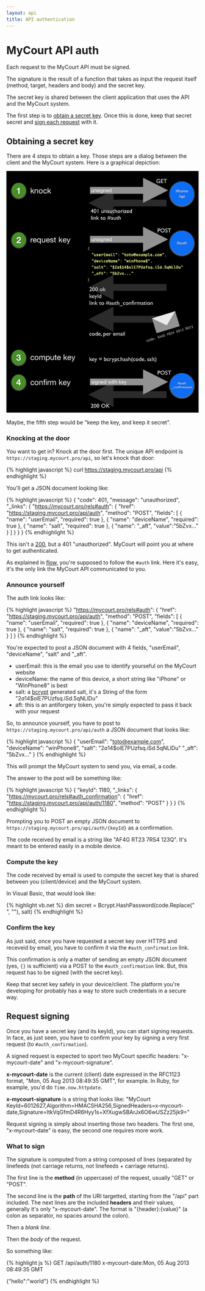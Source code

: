 ```yaml
---
layout: api
title: API authentication
---
```


# MyCourt API auth

Each request to the MyCourt API must be signed.

The signature is the result of a function that takes as input the request itself (method, target, headers and body) and the secret key.

The secret key is shared between the client application that uses the API and the MyCourt system.

The first step is to [obtain a secret key](#secret). Once this is done, keep that secret secret and [sign each request](#signing) with it.


<h2 id="secret">Obtaining a secret key</h2>

There are 4 steps to obtain a key. Those steps are a dialog between the client and the MyCourt system. Here is a graphical depiction:

<img class="shadowed" src="/images/auth_steps.png" />

Maybe, the fifth step would be "keep the key, and keep it secret".

<h3 id="knock">Knocking at the door</h3>

You want to get in? Knock at the door first. The unique API endpoint is ```https://staging.mycourt.pro/api```, so let's knock that door:

{% highlight javascript %}
curl https://staging.mycourt.pro/api
{% endhighlight %}

You'll get a JSON document looking like:

{% highlight javascript %}
{
  "code": 401,
  "message": "unauthorized",
  "_links": {
    "https://mycourt.pro/rels#auth": {
      "href": "https://staging.mycourt.pro/api/auth",
      "method": "POST",
      "fields": [
        { "name": "userEmail", "required": true },
        { "name": "deviceName", "required": true },
        { "name": "salt", "required": true },
        { "name": "_aft", "value":"5bZvx..." }
      ]
    }
  }
}
{% endhighlight %}

This isn't a [200](flow.html#code200), but a 401 "unauthorized". MyCourt will point you at where to get authenticated.

As explained in [flow](flow.html), you're supposed to follow the ```#auth``` link. Here it's easy, it's the only link the MyCourt API communicated to you.

<h3 id="announce">Announce yourself</h3>

The auth link looks like:

{% highlight javascript %}
  "https://mycourt.pro/rels#auth": {
    "href": "https://staging.mycourt.pro/api/auth",
    "method": "POST",
    "fields": [
      { "name": "userEmail", "required": true },
      { "name": "deviceName", "required": true },
      { "name": "salt", "required": true },
      { "name": "_aft", "value":"5bZvx..." } ] }
{% endhighlight %}

You're expected to post a JSON document with 4 fields, "userEmail", "deviceName", "salt" and "_aft".

* userEmail: this is the email you use to identify yourseful on the MyCourt website
* deviceName: the name of this device, a short string like "iPhone" or "WinPhone8" is best
* salt: a [bcrypt](http://en.wikipedia.org/wiki/Bcrypt) generated salt, it's a String of the form "$2a$14$olE7PUzfsq.iSd.5qNLlDu"
* aft: this is an antiforgery token, you're simply expected to pass it back with your request

So, to announce yourself, you have to post to ```https://staging.mycourt.pro/api/auth``` a JSON document that looks like:

{% highlight javascript %}
{
  "userEmail": "toto@example.com",
  "deviceName": "winPhone8",
  "salt": "$2a$14$olE7PUzfsq.iSd.5qNLlDu"
  "_aft": "5bZvx..."
}
{% endhighlight %}

This will prompt the MyCourt system to send you, via email, a code.

The answer to the post will be something like:

{% highlight javascript %}
{
  "keyId": 1180,
  "_links": {
    "https://mycourt.pro/rels#auth_confirmation": {
      "href": "https://staging.mycourt.pro/api/auth/1180",
      "method": "POST"
    }
  }
}
{% endhighlight %}

Prompting you to POST an empty JSON document to ```https://staging.mycourt.pro/api/auth/{keyId}``` as a confirmation.

The code received by email is a string like "AF4G RT23 7RS4 123Q". It's meant to be entered easily in a mobile device.

<h3 id="compute">Compute the key</h3>

The code received by email is used to compute the secret key that is shared between you (client/device) and the MyCourt system.

In Visual Basic, that would look like:

{% highlight vb.net %}
dim secret = Bcrypt.HashPassword(code.Replace(" ", ""), salt)
{% endhighlight %}

<h3 id="confirm">Confirm the key</h3>

As just said, once you have requested a secret key over HTTPS and receveid by email, you have to confirm it via the ```#auth_confirmation``` link.

This confirmation is only a matter of sending an empty JSON document (yes, ```{}``` is sufficient) via a POST to the ```#auth_confirmation``` link. But, this request has to be signed (with the secret key).

Keep that secret key safely in your device/client. The platform you're developing for probably has a way to store such credentials in a secure way.


<h2 id="signing">Request signing</h2>

Once you have a secret key (and its keyId), you can start signing requests. In face, as just seen, you have to confirm your key by signing a very first request (to ```#auth_confirmation```).

A signed request is expected to sport two MyCourt specific headers: "x-mycourt-date" and "x-mycourt-signature".

**x-mycourt-date** is the current (client) date expressed in the RFC1123 format, "Mon, 05 Aug 2013 08:49:35 GMT", for example. In Ruby, for example, you'd do ```Time.now.httpdate```.

**x-mycourt-signature** is a string that looks like: "MyCourt KeyId=6012627,Algorithm=HMACSHA256,SignedHeaders=x-mycourt-date,Signature=ItkVqGfmD4R6Hyy1s+XfXugwSBArJx6O6wUSZz25jk9="

Request signing is simply about inserting those two headers. The first one, "x-mycourt-date" is easy, the second one requires more work.

<h3 id="what">What to sign</h3>

The signature is computed from a string composed of lines (separated by linefeeds (not carriage returns, not linefeeds + carriage returns).

The first line is the **method** (in uppercase) of the request, usually "GET" or "POST".

The second line is the **path** of the URI targetted, starting from the "/api" part included. The next lines are the included **headers** and their values, generally it's only "x-mycourt-date". The format is "{header}:{value}" (a colon as separator, no spaces around the colon).

Then a *blank line*.

Then the *body* of the request.

So something like:

{% highlight js %}
GET
/api/auth/1180
x-mycourt-date:Mon, 05 Aug 2013 08:49:35 GMT

{"hello":"world"}
{% endhighlight %}

